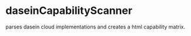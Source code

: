 # daseinCapabilityScanner
parses dasein cloud implementations and creates a html capability matrix.
